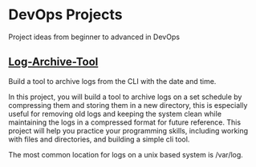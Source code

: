 # DevOps Projects

Project ideas from beginner to advanced in DevOps

## [Log-Archive-Tool](https://roadmap.sh/projects/log-archive-tool)
Build a tool to archive logs from the CLI with the date and time.

In this project, you will build a tool to archive logs on a set schedule by compressing them and storing them in a new directory, this is especially useful for removing old logs and keeping the system clean while maintaining the logs in a compressed format for future reference. This project will help you practice your programming skills, including working with files and directories, and building a simple cli tool.

The most common location for logs on a unix based system is /var/log.
